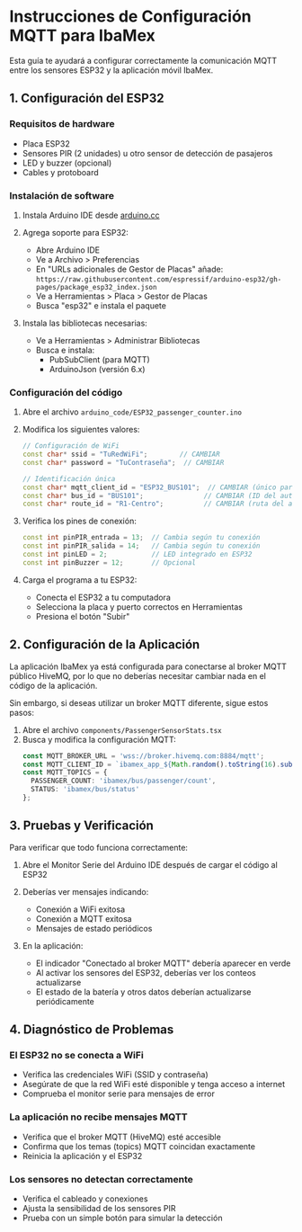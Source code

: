 
# Instrucciones de Configuración MQTT para IbaMex

Esta guía te ayudará a configurar correctamente la comunicación MQTT entre los sensores ESP32 y la aplicación móvil IbaMex.

## 1. Configuración del ESP32

### Requisitos de hardware
- Placa ESP32
- Sensores PIR (2 unidades) u otro sensor de detección de pasajeros
- LED y buzzer (opcional)
- Cables y protoboard

### Instalación de software
1. Instala Arduino IDE desde [arduino.cc](https://www.arduino.cc/en/software)
2. Agrega soporte para ESP32:
   - Abre Arduino IDE
   - Ve a Archivo > Preferencias
   - En "URLs adicionales de Gestor de Placas" añade:
     `https://raw.githubusercontent.com/espressif/arduino-esp32/gh-pages/package_esp32_index.json`
   - Ve a Herramientas > Placa > Gestor de Placas
   - Busca "esp32" e instala el paquete

3. Instala las bibliotecas necesarias:
   - Ve a Herramientas > Administrar Bibliotecas
   - Busca e instala:
     - PubSubClient (para MQTT)
     - ArduinoJson (versión 6.x)

### Configuración del código
1. Abre el archivo `arduino_code/ESP32_passenger_counter.ino`
2. Modifica los siguientes valores:
   ```cpp
   // Configuración de WiFi
   const char* ssid = "TuRedWiFi";        // CAMBIAR
   const char* password = "TuContraseña";  // CAMBIAR
   
   // Identificación única
   const char* mqtt_client_id = "ESP32_BUS101";  // CAMBIAR (único para cada ESP32)
   const char* bus_id = "BUS101";               // CAMBIAR (ID del autobús)
   const char* route_id = "R1-Centro";          // CAMBIAR (ruta del autobús)
   ```

3. Verifica los pines de conexión:
   ```cpp
   const int pinPIR_entrada = 13;  // Cambia según tu conexión
   const int pinPIR_salida = 14;   // Cambia según tu conexión
   const int pinLED = 2;           // LED integrado en ESP32
   const int pinBuzzer = 12;       // Opcional
   ```

4. Carga el programa a tu ESP32:
   - Conecta el ESP32 a tu computadora
   - Selecciona la placa y puerto correctos en Herramientas
   - Presiona el botón "Subir"

## 2. Configuración de la Aplicación

La aplicación IbaMex ya está configurada para conectarse al broker MQTT público HiveMQ, por lo que no deberías necesitar cambiar nada en el código de la aplicación.

Sin embargo, si deseas utilizar un broker MQTT diferente, sigue estos pasos:

1. Abre el archivo `components/PassengerSensorStats.tsx`
2. Busca y modifica la configuración MQTT:
   ```typescript
   const MQTT_BROKER_URL = 'wss://broker.hivemq.com:8884/mqtt';
   const MQTT_CLIENT_ID = `ibamex_app_${Math.random().toString(16).substring(2, 10)}`;
   const MQTT_TOPICS = {
     PASSENGER_COUNT: 'ibamex/bus/passenger/count',
     STATUS: 'ibamex/bus/status'
   };
   ```

## 3. Pruebas y Verificación

Para verificar que todo funciona correctamente:

1. Abre el Monitor Serie del Arduino IDE después de cargar el código al ESP32
2. Deberías ver mensajes indicando:
   - Conexión a WiFi exitosa
   - Conexión a MQTT exitosa
   - Mensajes de estado periódicos

3. En la aplicación:
   - El indicador "Conectado al broker MQTT" debería aparecer en verde
   - Al activar los sensores del ESP32, deberías ver los conteos actualizarse
   - El estado de la batería y otros datos deberían actualizarse periódicamente

## 4. Diagnóstico de Problemas

### El ESP32 no se conecta a WiFi
- Verifica las credenciales WiFi (SSID y contraseña)
- Asegúrate de que la red WiFi esté disponible y tenga acceso a internet
- Comprueba el monitor serie para mensajes de error

### La aplicación no recibe mensajes MQTT
- Verifica que el broker MQTT (HiveMQ) esté accesible
- Confirma que los temas (topics) MQTT coincidan exactamente
- Reinicia la aplicación y el ESP32

### Los sensores no detectan correctamente
- Verifica el cableado y conexiones
- Ajusta la sensibilidad de los sensores PIR
- Prueba con un simple botón para simular la detección
